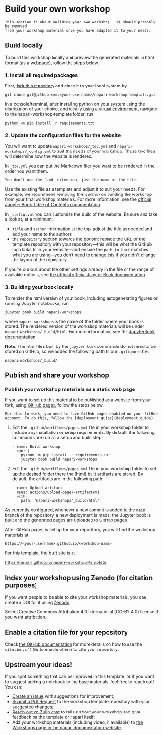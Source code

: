 # Build your own workshop

```{note}
This section is about building your own workshop - it should probably be removed
from your workshop material once you have adapted it to your needs.
```

## Build locally

To build this workshop locally and preview the generated materials in html format (as a webpage), follow the steps below.

### 1. Install all required packages

First, [fork this repository](https://docs.github.com/en/get-started/quickstart/fork-a-repo) and clone it to your local system by

```
git clone git@github.com:<your-username>/napari-workshop-template.git
```

In a console/terminal, after installing python on your system using the
distribution of your choice, and ideally
[using a virtual environment](https://packaging.python.org/en/latest/guides/installing-using-pip-and-virtual-environments/), navigate to the napari-workshop-template folder,
run

```
python -m pip install -r requirements.txt
```

### 2. Update the configuration files for the website

You will want to update `napari-workshops/_toc.yml` and `napari-workshops/_config.yml` to 
suit the needs of your workshop. These two files will determine how the website is rendered.

In `_toc.yml` you can put the Markdown files you want to be rendered in the order you want them.

```{important}
You don't use the `.md` extension, just the name of the file.
```

Use the existing file as a template and adjust it to suit your needs. For example, we recommend
removing *this section* on building the workshop from your final workshop materials.
For more information, see the [official Jupyter Book Table of Contents documentation](https://jupyterbook.org/customize/toc.html).

In `_config.yml` you can customize the build of the website. Be sure and take a look at, at a minimum:
- `title` and `author` information at the top: adjust the title as needed and add your name to the authors!
- the `repository` section towards the bottom: replace the URL of the template repository with your repository—this will be what the GitHub logo links to in your website—and ensure the `path_to_book` matches what you are using—you don't need to change this if you didn't change the layout of the repository.

If you're curious about the other settings already in the file or the range of available options, see [the official official Jupyter Book documentation](https://jupyterbook.org/customize/config.html).

### 3. Building your book locally

To render the html version of your book, including autogenerating figures or
running Jupyter notebooks, run

```
jupyter book build napari-workshops
```

where `napari-workshops` is the name of the folder where your book is stored.
The rendered version of the workshop materials will be under
`napari-workshops/_build/html`. For more information, see the
[JupyterBook documentation](https://jupyterbook.org/).

**Note:** The html files built by the `jupyter book` commands do not need to be
stored on GitHub, so we added the following path to our `.gitignore` file:

```
napari-workshops/_build/
```

## Publish and share your workshop
### Publish your workshop materials as a static web page

If you want to set up this material to be published as a website from your fork, using [GitHub pages](https://pages.github.com/), follow the steps below.

```{important}
For this to work, you need to have GitHub pages enabled on your GitHub account. To do this, follow the [deployment guide](deployment_guide).
```

1. Edit the `.github/workflows/pages.yml` file in your workshop folder to
   include any installation or setup requirements. By default, the following
   commands are run as a setup and build step:

    ```
    - name: Build workshop
      run: |
        python -m pip install -r requirements.txt
        jupyter book build napari-workshops
    ```

2. Edit the `.github/workflows/pages.yml` file in your workshop folder to
   set up the desired folder there the (html) built artifacts are stored. By
   default, the artifacts are in the following path:

    ```
    - name: Upload artifact
      uses: actions/upload-pages-artifact@v1
      with:
        path: 'napari-workshops/_build/html'
    ```

As currently configured, whenever a new commit is added to the `main` branch of the repository, a new deployment is made: the Jupyter book is built and the
generated pages are uploaded to [GitHub pages](https://docs.github.com/en/pages/quickstart). 

After GitHub pages is set up for your repository, you will find the workshop materials at

```
https://<your-username>.github.io/<workshop-name>
```

For this template, the built site is at

https://napari.github.io/napari-workshop-template

## Index your workshop using Zenodo (for citation purposes)

If you want people to be able to cite your workshop materials, you can create
a DOI for it using [Zenodo](https://docs.github.com/en/repositories/archiving-a-github-repository/referencing-and-citing-content).

Select Creative Commons Attribution 4.0 International (CC-BY 4.0) license if you want attribution.

## Enable a citation file for your repository

Check [the GitHub documentation](https://docs.github.com/en/repositories/managing-your-repositorys-settings-and-features/customizing-your-repository/about-citation-files) for more details on how to use the `citation.cff` file to enable others to cite your repository.

## Upstream your ideas!

If you spot something that can be improved in this template, or if you want to
suggest adding a notebook to the base materials, feel free to reach out! You can:

- [Create an issue](https://github.com/napari/napari-workshop-template/issues/new)
  with suggestions for improvement;
- [Submit a Pull Request](https://docs.github.com/pull-requests/collaborating-with-pull-requests/proposing-changes-to-your-work-with-pull-requests/creating-a-pull-request) to the workshop template repository with your suggested changes;
- [Reach out on Zulip chat](https://napari.zulipchat.com/) to tell us about your workshop and give feedback on the template or napari itself;
- Add your workshop materials (including video, if available) to [the Workshops page in the napari documentation website](https://napari.org/stable/further-resources/napari-workshops.html).
